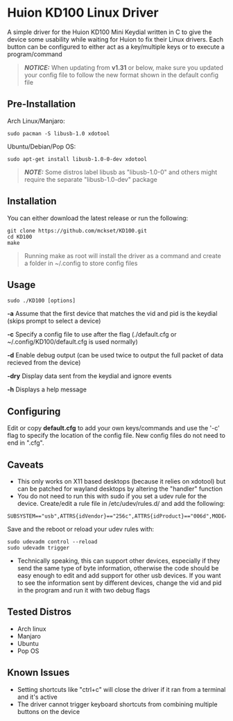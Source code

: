 # Huion KD100 Linux Driver
A simple driver for the Huion KD100 Mini Keydial written in C to give the device some usability while waiting for Huion to fix their Linux drivers. Each button can be configured to either act as a key/multiple keys or to execute a program/command

> **_NOTICE:_**  When updating from **v1.31** or below, make sure you updated your config file to follow the new format shown in the default config file

Pre-Installation
------------
Arch Linux/Manjaro:
```
sudo pacman -S libusb-1.0 xdotool
```
Ubuntu/Debian/Pop OS:
```
sudo apt-get install libusb-1.0-0-dev xdotool
```
> **_NOTE:_**  Some distros label libusb as "libusb-1.0-0" and others might require the separate "libusb-1.0-dev" package

Installation
------------
You can either download the latest release or run the following:
```
git clone https://github.com/mckset/KD100.git
cd KD100
make
```

> Running make as root will install the driver as a command and create a folder in ~/.config to store config files

Usage
-----
```
sudo ./KD100 [options]
```
**-a**  Assume that the first device that matches the vid and pid is the keydial (skips prompt to select a device)

**-c**  Specify a config file to use after the flag (./default.cfg or ~/.config/KD100/default.cfg is used normally)

**-d**  Enable debug output (can be used twice to output the full packet of data recieved from the device)

**-dry**  Display data sent from the keydial and ignore events

**-h**  Displays a help message

Configuring
----------
Edit or copy **default.cfg** to add your own keys/commands and use the '-c' flag to specify the location of the config file. New config files do not need to end in ".cfg".

Caveats
-------
- This only works on X11 based desktops (because it relies on xdotool) but can be patched for wayland desktops by altering the "handler" function
- You do not need to run this with sudo if you set a udev rule for the device. Create/edit a rule file in /etc/udev/rules.d/ and add the following:
```
SUBSYSTEM=="usb",ATTRS{idVendor}=="256c",ATTRS{idProduct}=="006d",MODE="0666"
```
Save and the reboot or reload your udev rules with:
```
sudo udevadm control --reload
sudo udevadm trigger
```

- Technically speaking, this can support other devices, especially if they send the same type of byte information, otherwise the code should be easy enough to edit and add support for other usb devices. If you want to see the information sent by different devices, change the vid and pid in the program and run it with two debug flags

Tested Distros
--------------
- Arch linux
- Manjaro
- Ubuntu
- Pop OS

Known Issues
------------
- Setting shortcuts like "ctrl+c" will close the driver if it ran from a terminal and it's active
- The driver cannot trigger keyboard shortcuts from combining multiple buttons on the device

